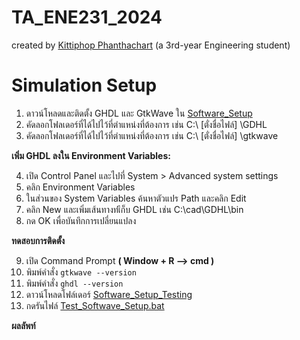 # TA_ENE231_2024
created by [Kittiphop Phanthachart](https://bento.me/mac-kittiphop) (a 3rd-year Engineering student)

# Simulation Setup

1. ดาวน์โหลดและติดตั้ง GHDL และ GtkWave ใน [Software_Setup](https://github.com/XACKIES/TA_ENE231_2024/tree/main/Software_Setup)
2. คัดลอกโฟลเดอร์ที่ได้ไปไว้ที่ตำแหน่งที่ต้องการ เช่น C:\ [ตั่งชื่อไฟล์] \GDHL
3. คัดลอกโฟลเดอร์ที่ได้ไปไว้ที่ตำแหน่งที่ต้องการ เช่น C:\ [ตั่งชื่อไฟล์] \gtkwave


**เพิ่ม GHDL ลงใน Environment Variables:**

   
4. เปิด Control Panel และไปที่ System > Advanced system settings
5. คลิก Environment Variables
6. ในส่วนของ System Variables ค้นหาตัวแปร Path และคลิก Edit
7. คลิก New และเพิ่มเส้นทางท่เีก็บ GHDL เช่น C:\cad\GDHL\bin
8. กด OK เพื่อบันทึกการเปลี่ยนแปลง


**ทดสอบการติดตั้ง**


9. เปิด Command Prompt **( Window + R --> cmd )**
10. พิมพ์คำสั่ง `gtkwave --version`
11. พิมพ์คำสั่ง `ghdl --version`
12. ดาวน์โหลดโฟล์เดอร์ [Software_Setup_Testing](https://github.com/XACKIES/TA_ENE231_2024/tree/main/Software_Setup/Software_Setup_Testing)
13. กดรันไฟล์ [Test_Softwave_Setup.bat](https://github.com/XACKIES/TA_ENE231_2024/blob/main/Software_Setup/Software_Setup_Testing/Test_Softwave_Setup.bat)

**ผลลัพท์**


